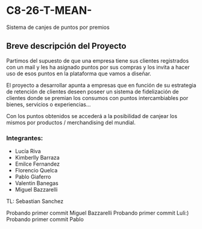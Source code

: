 # C8-26-T-MEAN-
Sistema de canjes de puntos por premios

<h2>Breve descripción del Proyecto</h2>

Partimos del supuesto de que una empresa tiene sus clientes registrados con un mail y les ha asignado puntos por sus compras y los invita a hacer uso de esos puntos en la plataforma que vamos a diseñar.

El proyecto a desarrollar apunta a empresas que en función de su estrategia de retención de clientes deseen poseer un sistema de fidelización de clientes donde se premian los consumos con puntos intercambiables por bienes, servicios o experiencias…

Con los puntos obtenidos se accederá a la posibilidad de canjear los mismos por productos / merchandising del mundial.


### Integrantes:
* Lucía Riva 
* Kimberlly Barraza
* Emilce Fernandez
* Florencio Quelca
* Pablo Giaferro
* Valentin Banegas
* Miguel Bazzarelli

TL: Sebastian Sanchez


Probando primer commit Miguel Bazzarelli
Probando primer commit Luli:)
Probando primer commit Pablo


